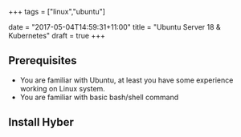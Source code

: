 +++
tags =  ["linux","ubuntu"]

date = "2017-05-04T14:59:31+11:00"
title = "Ubuntu Server 18 & Kubernetes"
draft = true
+++




## Prerequisites

* You are familiar with Ubuntu, at least you have some experience working on Linux system. 
* You are familiar with basic bash/shell command


## Install Hyber